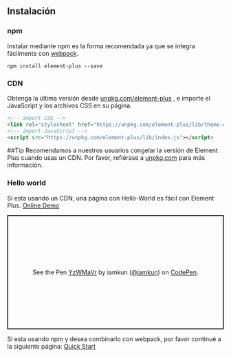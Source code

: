 ## Instalación

### npm

Instalar mediante npm es la forma recomendada ya que se integra fácilmente con [webpack](https://webpack.js.org/).

```shell
npm install element-plus --save
```

### CDN

Obtenga la última versión desde [unpkg.com/element-plus](https://unpkg.com/element-plus/) , e importe el JavaScript y los archivos CSS en su página.

```html
<!-- import CSS -->
<link rel="stylesheet" href="https://unpkg.com/element-plus/lib/theme-chalk/index.css">
<!-- import JavaScript -->
<script src="https://unpkg.com/element-plus/lib/index.js"></script>
```

##Tip
Recomendamos a nuestros usuarios congelar la versión de Element Plus cuando usas un CDN. Por favor, refiérase a [unpkg.com](https://unpkg.com) para más información.

### Hello world

Si esta usando un CDN, una página con Hello-World es fácil con Element Plus. [Online Demo](https://codepen.io/iamkun/pen/YzWMaVr)

<p class="codepen" data-height="265" data-theme-id="light" data-default-tab="html,result" data-user="iamkun" data-slug-hash="YzWMaVr" style="height: 265px; box-sizing: border-box; display: flex; align-items: center; justify-content: center; border: 2px solid; margin: 1em 0; padding: 1em;" data-pen-title="YzWMaVr">
  <span>See the Pen <a href="https://codepen.io/iamkun/pen/YzWMaVr">
  YzWMaVr</a> by iamkun (<a href="https://codepen.io/iamkun">@iamkun</a>)
  on <a href="https://codepen.io">CodePen</a>.</span>
</p>
<script async src="https://static.codepen.io/assets/embed/ei.js"></script>

Si esta usando npm y desea combinarlo con webpack, por favor continué a la siguiente página: [Quick Start](/#/es/component/quickstart)
